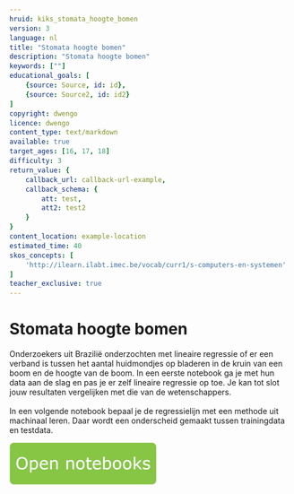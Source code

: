 ```yaml
---
hruid: kiks_stomata_hoogte_bomen
version: 3
language: nl
title: "Stomata hoogte bomen"
description: "Stomata hoogte bomen"
keywords: [""]
educational_goals: [
    {source: Source, id: id}, 
    {source: Source2, id: id2}
]
copyright: dwengo
licence: dwengo
content_type: text/markdown
available: true
target_ages: [16, 17, 18]
difficulty: 3
return_value: {
    callback_url: callback-url-example,
    callback_schema: {
        att: test,
        att2: test2
    }
}
content_location: example-location
estimated_time: 40
skos_concepts: [
    'http://ilearn.ilabt.imec.be/vocab/curr1/s-computers-en-systemen'
]
teacher_exclusive: true
---
```


# Stomata hoogte bomen
Onderzoekers uit Brazilië onderzochten met lineaire regressie of er een verband is tussen het aantal huidmondjes op bladeren in de kruin van een boom en de hoogte van de boom. In een eerste notebook ga je met hun data aan de slag en pas je er zelf lineaire regressie op toe. Je kan tot slot jouw resultaten vergelijken met die van de wetenschappers.<br><br>
In een volgende notebook bepaal je de regressielijn met een methode uit machinaal leren. Daar wordt een onderscheid gemaakt tussen trainingdata en testdata.

[![](embed/Knop.png "Knop")](https://kiks.ilabt.imec.be/hub/tmplogin?id=1920 "Stomata hoogte bomen")
